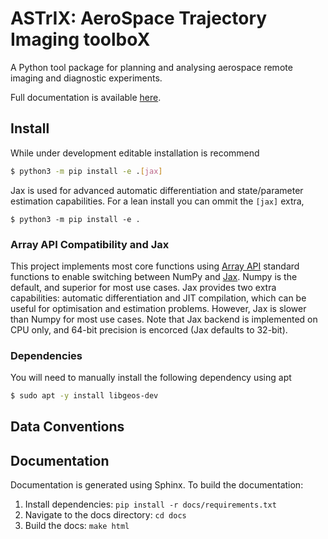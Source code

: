 # ASTrIX: AeroSpace Trajectory Imaging toolboX 

A Python tool package for planning and analysing aerospace remote imaging and diagnostic experiments.

Full documentation is available [here](https://andrewjlock.github.io/astrix/).

## Install

While under development editable installation is recommend

```bash
$ python3 -m pip install -e .[jax]
```
Jax is used for advanced automatic differentiation and state/parameter estimation capabilities. 
For a lean install you can ommit the `[jax]` extra,

```bashbash
$ python3 -m pip install -e .
```

### Array API Compatibility and Jax

This project implements most core functions using [Array API](https://data-apis.org/array-api/) standard functions to enable switching between NumPy and [Jax](https://jax.readthedocs.io/en/latest/). 
Numpy is the default, and superior for most use cases. 
Jax provides two extra capabilities: automatic differentiation and JIT compilation, which can be useful for optimisation and estimation problems.
However, Jax is slower than Numpy for most use cases. 
Note that Jax backend is implemented on CPU only, and 64-bit precision is encorced (Jax defaults to 32-bit). 


### Dependencies

You will need to manually install the following dependency using apt

```bash
$ sudo apt -y install libgeos-dev
```


## Data Conventions

## Documentation

Documentation is generated using Sphinx. To build the documentation:

1. Install dependencies: `pip install -r docs/requirements.txt`
2. Navigate to the docs directory: `cd docs`
3. Build the docs: `make html`

